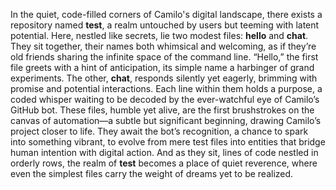 In the quiet, code-filled corners of Camilo's digital landscape, there exists a repository named **test**, a realm untouched by users but teeming with latent potential. Here, nestled like secrets, lie two modest files: **hello** and **chat**. They sit together, their names both whimsical and welcoming, as if they’re old friends sharing the infinite space of the command line. “Hello,” the first file greets with a hint of anticipation, its simple name a harbinger of grand experiments. The other, **chat**, responds silently yet eagerly, brimming with promise and potential interactions. Each line within them holds a purpose, a coded whisper waiting to be decoded by the ever-watchful eye of Camilo’s GitHub bot. These files, humble yet alive, are the first brushstrokes on the canvas of automation—a subtle but significant beginning, drawing Camilo’s project closer to life. They await the bot’s recognition, a chance to spark into something vibrant, to evolve from mere test files into entities that bridge human intention with digital action. And as they sit, lines of code nestled in orderly rows, the realm of **test** becomes a place of quiet reverence, where even the simplest files carry the weight of dreams yet to be realized.

